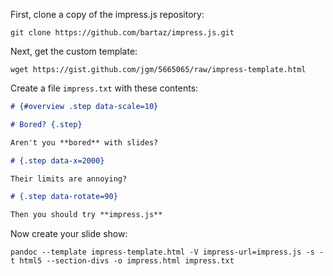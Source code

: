 First, clone a copy of the impress.js repository:

    git clone https://github.com/bartaz/impress.js.git

Next, get the custom template:

    wget https://gist.github.com/jgm/5665065/raw/impress-template.html

Create a file `impress.txt` with these contents:

```markdown
# {#overview .step data-scale=10}

# Bored? {.step}

Aren't you **bored** with slides?

# {.step data-x=2000}

Their limits are annoying?

# {.step data-rotate=90}

Then you should try **impress.js**

```

Now create your slide show:

    pandoc --template impress-template.html -V impress-url=impress.js -s -t html5 --section-divs -o impress.html impress.txt